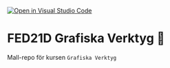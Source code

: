 [![Open in Visual Studio Code](https://classroom.github.com/assets/open-in-vscode-c66648af7eb3fe8bc4f294546bfd86ef473780cde1dea487d3c4ff354943c9ae.svg)](https://classroom.github.com/online_ide?assignment_repo_id=8448310&assignment_repo_type=AssignmentRepo)
# FED21D Grafiska Verktyg 🎨
Mall-repo för kursen `Grafiska Verktyg`
